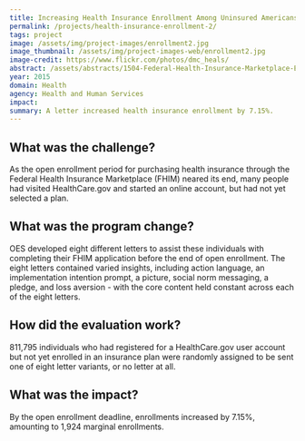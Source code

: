 ```yaml
---
title: Increasing Health Insurance Enrollment Among Uninsured Americans
permalink: /projects/health-insurance-enrollment-2/
tags: project
image: /assets/img/project-images/enrollment2.jpg
image_thumbnail: /assets/img/project-images-web/enrollment2.jpg
image-credit: https://www.flickr.com/photos/dmc_heals/
abstract: /assets/abstracts/1504-Federal-Health-Insurance-Marketplace-Enrollment.pdf
year: 2015
domain: Health
agency: Health and Human Services
impact:
summary: A letter increased health insurance enrollment by 7.15%.
---
```

## What was the challenge?

As the open enrollment period for purchasing health insurance through the Federal Health Insurance Marketplace (FHIM) neared its end, many people had visited HealthCare.gov and started an online account, but had not yet selected a plan.

## What was the program change?

OES developed eight different letters to assist these individuals with completing their FHIM application before the end of open enrollment. The eight letters contained varied insights, including action language, an implementation intention prompt, a picture, social norm messaging, a pledge, and loss aversion - with the core content held constant across each of the eight letters.

## How did the evaluation work?

811,795 individuals who had registered for a HealthCare.gov user account but not yet enrolled in an insurance plan were randomly assigned to be sent one of eight letter variants, or no letter at all.

## What was the impact?

By the open enrollment deadline, enrollments increased by 7.15%, amounting to 1,924 marginal enrollments.
